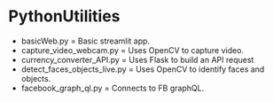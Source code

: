 # PythonUtilities

- basicWeb.py = Basic streamlit app.
- capture_video_webcam.py = Uses OpenCV to capture video.
- currency_converter_API.py = Uses Flask to build an API request
- detect_faces_objects_live.py = Uses OpenCV to identify faces and objects.
- facebook_graph_ql.py = Connects to FB graphQL.
